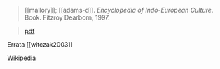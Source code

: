 > [[mallory]]; [[adams-d]]. 
> *Encyclopedia of  Indo-European Culture*. 
> Book.
> Fitzroy Dearborn, 1997.

> [pdf](a/j-mallory-adams-d1997.pdf)

Errata [[witczak2003]]

[Wikipedia](https://en.wikipedia.org/wiki/Encyclopedia-of-Indo-European-Culture)